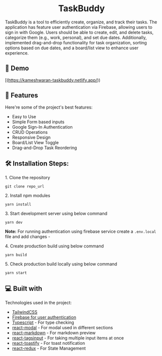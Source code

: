 <h1 align="center">TaskBuddy</h1>



<p>TaskBuddy  is a tool to efficiently create, organize, and track their tasks. The application has  feature user authentication via Firebase, allowing users to sign in with Google. Users should be able to create, edit, and delete tasks, categorize them (e.g., work, personal), and set due dates. Additionally, implemented drag-and-drop functionality for task organization, sorting options based on due dates, and a board/list view to enhance user experience.</p>

<h2>🚀 Demo</h2>

[(https://kameshwaran-taskbuddy.netlify.app/))



  
<h2>🧐 Features</h2>

Here're some of the project's best features:

*   Easy to Use
*   Simple Form based inputs 
*   Google Sign-In Authentication
*   CRUD Operations
*   Responsive Design
*   Board/List View Toggle
*   Drag-and-Drop Task Reordering

<h2>🛠️ Installation Steps:</h2>

<p>1. Clone the repository</p>

```
git clone repo_url
```

<p>2. Install npm modules</p>

```
yarn install
```

<p>3. Start development server using below command</p>

```
yarn dev
```
**Note:** For running authentication using firebase service create a `.env.local` file and add changes -


<p>4. Create production build using below command</p>

```
yarn build
```

<p>5. Check production build locally using below command</p>

```
yarn start
```
  
<h2>💻 Built with</h2>

Technologies used in the project:

*  [TailwindCSS](https://tailwindcss.com/)  
*  [Firebase for user authentication](https://firebase.google.com/) 
*  [Typescript](https://www.typescriptlang.org/)  - For type checking
*  [react-modal](https://www.npmjs.com/package/react-modal)  - For modal used in different sections
*  [react-markdown](https://www.npmjs.com/package/react-markdown)  - For markdown preview
*  [react-tagsinput](https://www.npmjs.com/package/react-tagsinput)  - For taking multiple input items at once
*  [react-toastify](https://www.npmjs.com/package/react-toastify)  - For toast notification
*  [react-redux](https://react-redux.js.org/)  - For State Management


